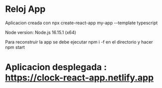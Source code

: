 # Reloj App

Aplicacion creada con npx create-react-app my-app --template typescript

Node version: Node.js 16.15.1 (x64)

Para reconstruir la app se debe ejecutar npm i -f en el directorio y hacer npm start

# Aplicacion desplegada : https://clock-react-app.netlify.app